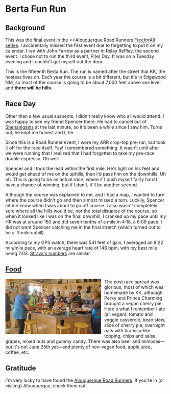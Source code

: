 # Berta Fun Run

## Background

This was the final event in the >>Albuquerque Road Runners
[Free<i>for</i>All
series](https://www.abqroadrunners.com/fun-runs-freeforall.html).  I
accidentally missed the first event due to forgetting to put it on my
calendar.  I ran with John Farrow as a partner in Relay RePlay, the
second event.  I chose not to run the third event, Pi(e) Day. It was
on a Tuesday evening and I couldn't get myself out the door.

This is the fifteenth Berta Run. The run is named after the street
that KK, the hostess lives on.  Each year the course is a bit different, but
it's in Edgewood NM, so most of the course is going to be about 7,000
feet above sea level and **there will be hills**.

## Race Day

Other than a few usual suspects, I didn't really know who all would
attend.  I was happy to see my friend Spencer there.  He had to cancel
out of [Shenanigains](shenanigains.md) at the last minute, so it's been
a while since I saw him.  Turns out, he kept me honest and I, he.

Since this is a Road Runner event, I wore my ARR crop-top pre-run, but
took it off for the race itself.  Yay! I remembered something.  It
wasn't until after we were running that I realized that I had
forgotten to take my pre-race double espresso.  Oh well.

Spencer and I took the lead within the first mile. He's light on his
feet and would get ahead of me on the uphills, then I'd pass him on
the downhills.  Uh oh. This is going to be an actual _race_, where if
I push myself fairly hard I have a chance of winning, but if I don't,
it'll be another second.

Although the course was explained to me, and I had a map, I wanted to
turn where the course didn't go and then almost missed a turn.
Luckily, Spencer let me know when I was about to go off course.  I
also wasn't completely sure where all the hills would be, nor the
total distance of the course, so when it looked like I was on the
final downhill, I cranked up my pace until my HR was at around 160 and
did seven tenths of a mile in 4:18, a 6:09 pace.  I did not want
Spencer catching me in the final stretch (which turned out to be a .3
mile uphill).

According to my GPS watch, there was 541 feet of gain, I averaged an
8:22 min/mile pace, with an average heart rate of 146 bpm, with my
best mile being 7:03.  [Strava's
numbers](https://www.strava.com/activities/8814457349) are similar.

## [Food](https://www.youtube.com/watch?v=ly7PONiKGUs)

<img src="berta/glorious.jpg"
     title="Friends and Food"
     height=172.5px
     width=300px
     alt="Post Race &ldquo;Pot-Luck&rdquo; 😉"
     style="float: left; margin-right: 10px;" />

The post race spread was glorious, most of which was homemade by KK,
although Perky and Prince Charming brought a vegan cherry pie. Here's
what I remember I ate (all vegan):
tomato and veggie casserole, bean stew, slice of cherry pie, overnight
oats with tiramisu-like topping, chips and salsa, grapes, mixed nuts
and gummy candy.  There was also beer and mimosas&mdash;but it's not June
25th yet&mdash;and plenty of non-vegan food, apple juice,
coffee, etc.

## Gratitude

I'm very lucky to have found the [Albuquerque Road
Runners](https://www.abqroadrunners.com/).  If you're in (or visiting)
Albuquerque, check them out.
